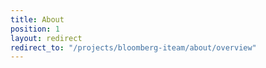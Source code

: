 ```yaml
---
title: About
position: 1
layout: redirect
redirect_to: "/projects/bloomberg-iteam/about/overview"
---
```


